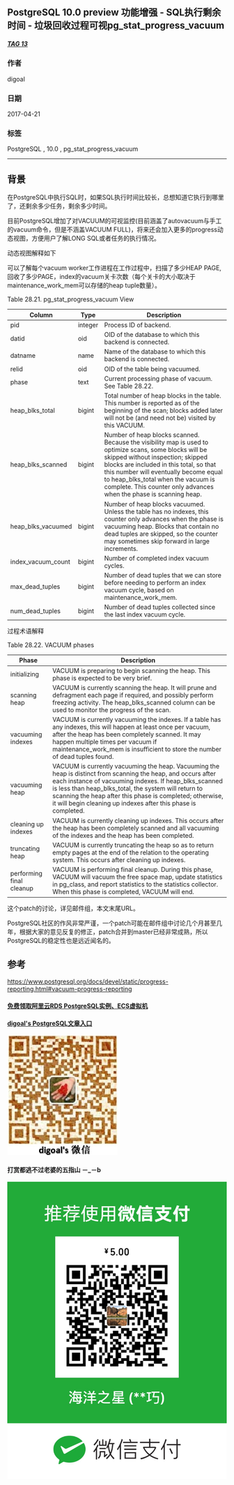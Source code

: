 ## PostgreSQL 10.0 preview 功能增强 - SQL执行剩余时间 - 垃圾回收过程可视pg_stat_progress_vacuum    
##### [TAG 13](../class/13.md)                          
                                                    
### 作者                                                       
digoal                                               
                                                
### 日期                                                                                                                   
2017-04-21                                              
                                                   
### 标签                                                
PostgreSQL , 10.0 , pg_stat_progress_vacuum    
                                                                                                                      
----                                                                                                                
                                                                                                                         
## 背景                  
在PostgreSQL中执行SQL时，如果SQL执行时间比较长，总想知道它执行到哪里了，还剩余多少任务，剩余多少时间。  
  
目前PostgreSQL增加了对VACUUM的可视监控(目前涵盖了autovacuum与手工的vacuum命令，但是不涵盖VACUUM FULL)，将来还会加入更多的progress动态视图，方便用户了解LONG SQL或者任务的执行情况。  
  
动态视图解释如下  
  
可以了解每个vacuum worker工作进程在工作过程中，扫描了多少HEAP PAGE, 回收了多少PAGE，index的vacuum关卡次数（每个关卡的大小取决于maintenance_work_mem可以存储的heap tuple数量）。  
  
Table 28.21. pg_stat_progress_vacuum View  
  
Column|	Type|	Description  
---|---|---  
pid|	integer|	Process ID of backend.  
datid|	oid|	OID of the database to which this backend is connected.  
datname|	name|	Name of the database to which this backend is connected.  
relid|	oid|	OID of the table being vacuumed.  
phase|	text|	Current processing phase of vacuum. See Table 28.22.  
heap_blks_total|	bigint|	Total number of heap blocks in the table. This number is reported as of the beginning of the scan; blocks added later will not be (and need not be) visited by this VACUUM.  
heap_blks_scanned|	bigint|	Number of heap blocks scanned. Because the visibility map is used to optimize scans, some blocks will be skipped without inspection; skipped blocks are included in this total, so that this number will eventually become equal to heap_blks_total when the vacuum is complete. This counter only advances when the phase is scanning heap.  
heap_blks_vacuumed|	bigint|	Number of heap blocks vacuumed. Unless the table has no indexes, this counter only advances when the phase is vacuuming heap. Blocks that contain no dead tuples are skipped, so the counter may sometimes skip forward in large increments.  
index_vacuum_count|	bigint|	Number of completed index vacuum cycles.  
max_dead_tuples|	bigint|	Number of dead tuples that we can store before needing to perform an index vacuum cycle, based on maintenance_work_mem.  
num_dead_tuples|	bigint|	Number of dead tuples collected since the last index vacuum cycle.  
    
过程术语解释  
  
Table 28.22. VACUUM phases  
  
Phase|	Description  
---|---  
initializing|	VACUUM is preparing to begin scanning the heap. This phase is expected to be very brief.  
scanning heap|	VACUUM is currently scanning the heap. It will prune and defragment each page if required, and possibly perform freezing activity. The heap_blks_scanned column can be used to monitor the progress of the scan.  
vacuuming indexes|	VACUUM is currently vacuuming the indexes. If a table has any indexes, this will happen at least once per vacuum, after the heap has been completely scanned. It may happen multiple times per vacuum if maintenance_work_mem is insufficient to store the number of dead tuples found.  
vacuuming heap|	VACUUM is currently vacuuming the heap. Vacuuming the heap is distinct from scanning the heap, and occurs after each instance of vacuuming indexes. If heap_blks_scanned is less than heap_blks_total, the system will return to scanning the heap after this phase is completed; otherwise, it will begin cleaning up indexes after this phase is completed.  
cleaning up indexes|	VACUUM is currently cleaning up indexes. This occurs after the heap has been completely scanned and all vacuuming of the indexes and the heap has been completed.  
truncating heap|	VACUUM is currently truncating the heap so as to return empty pages at the end of the relation to the operating system. This occurs after cleaning up indexes.  
performing final cleanup|	VACUUM is performing final cleanup. During this phase, VACUUM will vacuum the free space map, update statistics in pg_class, and report statistics to the statistics collector. When this phase is completed, VACUUM will end.  
            
这个patch的讨论，详见邮件组，本文末尾URL。                                  
                                   
PostgreSQL社区的作风非常严谨，一个patch可能在邮件组中讨论几个月甚至几年，根据大家的意见反复的修正，patch合并到master已经非常成熟，所以PostgreSQL的稳定性也是远近闻名的。                                           
                                   
## 参考                                            
https://www.postgresql.org/docs/devel/static/progress-reporting.html#vacuum-progress-reporting  
  
  
  
  
  
  
  
  
  
  
  
  
  
#### [免费领取阿里云RDS PostgreSQL实例、ECS虚拟机](https://free.aliyun.com/ "57258f76c37864c6e6d23383d05714ea")
  
  
#### [digoal's PostgreSQL文章入口](https://github.com/digoal/blog/blob/master/README.md "22709685feb7cab07d30f30387f0a9ae")
  
  
![digoal's weixin](../pic/digoal_weixin.jpg "f7ad92eeba24523fd47a6e1a0e691b59")
  
  
  
  
  
  
#### 打赏都逃不过老婆的五指山 －_－b  
![wife's weixin ds](../pic/wife_weixin_ds.jpg "acd5cce1a143ef1d6931b1956457bc9f")
  
